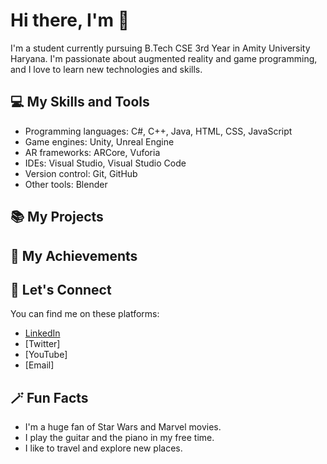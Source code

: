 # Hi there, I'm <YOUR NAME> :wave:

I'm a student currently pursuing B.Tech CSE 3rd Year in Amity University Haryana. I'm passionate about augmented reality and game programming, and I love to learn new technologies and skills.

## :computer: My Skills and Tools

- Programming languages: C#, C++, Java, HTML, CSS, JavaScript
- Game engines: Unity, Unreal Engine
- AR frameworks: ARCore, Vuforia
- IDEs: Visual Studio, Visual Studio Code
- Version control: Git, GitHub
- Other tools: Blender

## :books: My Projects

<!-- Here are some of the projects that I have worked on or contributed to:

- [AR Sudoku Solver](https://docs.github.com/en/get-started/writing-on-github/getting-started-with-writing-and-formatting-on-github/basic-writing-and-formatting-syntax): An Android app that uses ARCore and OpenCV to solve Sudoku puzzles in real time using the device's camera.
- [Space Shooter](https://dev.to/github/10-standout-github-profile-readmes-h2o): A 3D space shooter game made with Unity and C#. It features procedurally generated levels, enemies, power-ups, and sound effects.
- [Flappy Bird Clone](https://gist.github.com/tonycrosby-tech/c18c2b6c74900c6080fc097ca0718839): A 2D flappy bird clone game made with Godot and GDScript. It has simple graphics, animations, and sounds.
- [Face Mask Detection](https://github.com/topics/readme-template): A Python script that uses OpenCV and TensorFlow to detect whether a person is wearing a face mask or not using a webcam or an image. -->

## 🚀 My Achievements

<!-- - Won the first prize in the AR/VR Hackathon 2020 organized by Amity University Haryana.
- Published a research paper on "Augmented Reality for Education: A Review and Future Directions" in the International Journal of Computer Science and Engineering.
- Completed the "Game Development with Unity" course on Coursera with a 5-star rating. -->

## 👥 Let's Connect

You can find me on these platforms:

- [LinkedIn](https://github.com/sway3406/awesome-readme-examples)
- [Twitter]
- [YouTube]
- [Email]

## 🪄 Fun Facts

- I'm a huge fan of Star Wars and Marvel movies.
- I play the guitar and the piano in my free time.
- I like to travel and explore new places.
